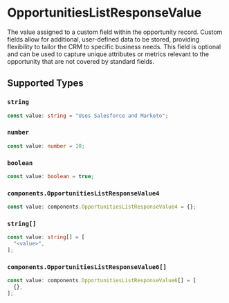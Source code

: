 # OpportunitiesListResponseValue

The value assigned to a custom field within the opportunity record. Custom fields allow for additional, user-defined data to be stored, providing flexibility to tailor the CRM to specific business needs. This field is optional and can be used to capture unique attributes or metrics relevant to the opportunity that are not covered by standard fields.


## Supported Types

### `string`

```typescript
const value: string = "Uses Salesforce and Marketo";
```

### `number`

```typescript
const value: number = 10;
```

### `boolean`

```typescript
const value: boolean = true;
```

### `components.OpportunitiesListResponseValue4`

```typescript
const value: components.OpportunitiesListResponseValue4 = {};
```

### `string[]`

```typescript
const value: string[] = [
  "<value>",
];
```

### `components.OpportunitiesListResponseValue6[]`

```typescript
const value: components.OpportunitiesListResponseValue6[] = [
  {},
];
```

